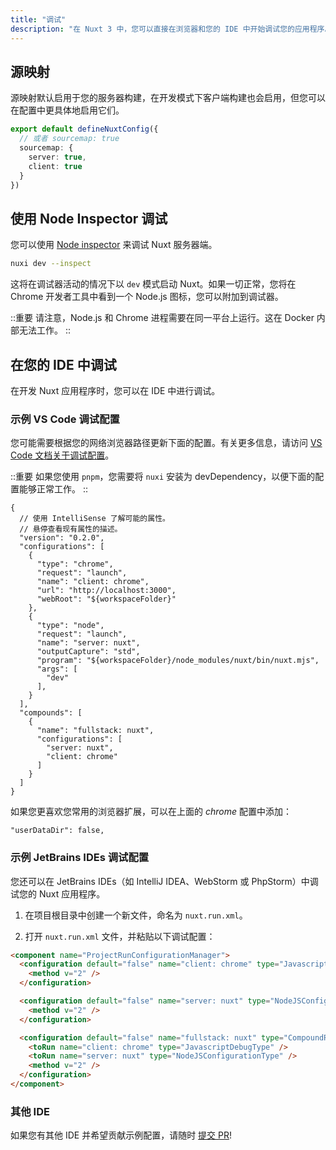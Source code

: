 ```yaml
---
title: "调试"
description: "在 Nuxt 3 中，您可以直接在浏览器和您的 IDE 中开始调试您的应用程序。"
---
```


## 源映射

源映射默认启用于您的服务器构建，在开发模式下客户端构建也会启用，但您可以在配置中更具体地启用它们。

```ts
export default defineNuxtConfig({
  // 或者 sourcemap: true
  sourcemap: {
    server: true,
    client: true
  }
})
```

## 使用 Node Inspector 调试

您可以使用 [Node inspector](https://nodejs.org/en/learn/getting-started/debugging) 来调试 Nuxt 服务器端。

```bash
nuxi dev --inspect
```
这将在调试器活动的情况下以 `dev` 模式启动 Nuxt。如果一切正常，您将在 Chrome 开发者工具中看到一个 Node.js 图标，您可以附加到调试器。

::重要
请注意，Node.js 和 Chrome 进程需要在同一平台上运行。这在 Docker 内部无法工作。
::

## 在您的 IDE 中调试

在开发 Nuxt 应用程序时，您可以在 IDE 中进行调试。

### 示例 VS Code 调试配置

您可能需要根据您的网络浏览器路径更新下面的配置。有关更多信息，请访问 [VS Code 文档关于调试配置](https://go.microsoft.com/fwlink/?linkid=830387)。

::重要
如果您使用 `pnpm`，您需要将 `nuxi` 安装为 devDependency，以便下面的配置能够正常工作。
::

```json5
{
  // 使用 IntelliSense 了解可能的属性。
  // 悬停查看现有属性的描述。
  "version": "0.2.0",
  "configurations": [
    {
      "type": "chrome",
      "request": "launch",
      "name": "client: chrome",
      "url": "http://localhost:3000",
      "webRoot": "${workspaceFolder}"
    },
    {
      "type": "node",
      "request": "launch",
      "name": "server: nuxt",
      "outputCapture": "std",
      "program": "${workspaceFolder}/node_modules/nuxt/bin/nuxt.mjs",
      "args": [
        "dev"
      ],
    }
  ],
  "compounds": [
    {
      "name": "fullstack: nuxt",
      "configurations": [
        "server: nuxt",
        "client: chrome"
      ]
    }
  ]
}
```

如果您更喜欢您常用的浏览器扩展，可以在上面的 _chrome_ 配置中添加：

```json5
"userDataDir": false,
```

### 示例 JetBrains IDEs 调试配置

您还可以在 JetBrains IDEs（如 IntelliJ IDEA、WebStorm 或 PhpStorm）中调试您的 Nuxt 应用程序。

1. 在项目根目录中创建一个新文件，命名为 `nuxt.run.xml`。

2. 打开 `nuxt.run.xml` 文件，并粘贴以下调试配置：

```html
<component name="ProjectRunConfigurationManager">
  <configuration default="false" name="client: chrome" type="JavascriptDebugType" uri="http://localhost:3000" useFirstLineBreakpoints="true">
    <method v="2" />
  </configuration>

  <configuration default="false" name="server: nuxt" type="NodeJSConfigurationType" application-parameters="dev" path-to-js-file="$PROJECT_DIR$/node_modules/nuxt/bin/nuxt.mjs" working-dir="$PROJECT_DIR$">
    <method v="2" />
  </configuration>

  <configuration default="false" name="fullstack: nuxt" type="CompoundRunConfigurationType">
    <toRun name="client: chrome" type="JavascriptDebugType" />
    <toRun name="server: nuxt" type="NodeJSConfigurationType" />
    <method v="2" />
  </configuration>
</component>
```

### 其他 IDE

如果您有其他 IDE 并希望贡献示例配置，请随时 [提交 PR](https://github.com/nuxt/nuxt/edit/main/docs/2.guide/3.going-further/9.debugging.md)!
